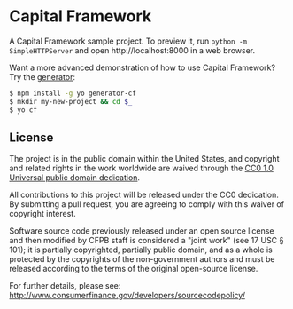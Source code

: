 # Capital Framework

A Capital Framework sample project.
To preview it, run `python -m SimpleHTTPServer` and open http://localhost:8000 in a web browser.

Want a more advanced demonstration of how to use Capital Framework?
Try the [generator](http://cfpb.github.io/capital-framework/getting-started/#using-the-generator):

```sh
$ npm install -g yo generator-cf
$ mkdir my-new-project && cd $_
$ yo cf
```

## License

The project is in the public domain within the United States, and
copyright and related rights in the work worldwide are waived through
the [CC0 1.0 Universal public domain dedication](http://creativecommons.org/publicdomain/zero/1.0/).

All contributions to this project will be released under the CC0
dedication. By submitting a pull request, you are agreeing to comply
with this waiver of copyright interest.

Software source code previously released under an open source license and then modified by CFPB staff is considered a "joint work" (see 17 USC § 101); it is partially copyrighted, partially public domain, and as a whole is protected by the copyrights of the non-government authors and must be released according to the terms of the original open-source license.

For further details, please see: http://www.consumerfinance.gov/developers/sourcecodepolicy/
